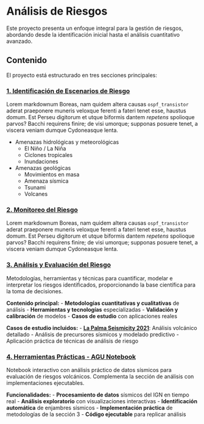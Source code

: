 # Análisis de Riesgos

Este proyecto presenta un enfoque integral para la gestión de riesgos, abordando desde la identificación inicial hasta el análisis cuantitativo avanzado.

## Contenido

El proyecto está estructurado en tres secciones principales:

### [1. Identificación de Escenarios de Riesgo](identificacion-escenarios.md)

Lorem markdownum Boreas, nam quidem altera causas `ospf_transistor` aderat praeponere muneris veloxque ferenti a fateri tenet esse, haustus domum. Est Perseu digitorum et utque biformis dantem *repetens* spolioque parvos? Bacchi requirens finire; de visi umorque; supponas posuere tenet, a viscera veniam dumque Cydoneasque lenta.

-   Amenazas hidrológicas y meteorológicas
    -   El Niño / La Niña
    -   Ciclones tropicales
    -   Inundaciones
-   Amenazas geológicas
    -   Movimientos en masa
    -   Amenaza sísmica
    -   Tsunami
    -   Volcanes

### [2. Monitoreo del Riesgo](monitoreo-riesgo.md)

Lorem markdownum Boreas, nam quidem altera causas `ospf_transistor` aderat praeponere muneris veloxque ferenti a fateri tenet esse, haustus domum. Est Perseu digitorum et utque biformis dantem *repetens* spolioque parvos? Bacchi requirens finire; de visi umorque; supponas posuere tenet, a viscera veniam dumque Cydoneasque lenta.

### [3. Análisis y Evaluación del Riesgo](analisis-evaluacion.md)

Metodologías, herramientas y técnicas para cuantificar, modelar e interpretar los riesgos identificados, proporcionando la base científica para la toma de decisiones.

**Contenido principal:** - **Metodologías cuantitativas y cualitativas** de análisis - **Herramientas y tecnologías** especializadas - **Validación y calibración** de modelos - **Casos de estudio** con aplicaciones reales

**Casos de estudio incluidos:** - [**La Palma Seismicity 2021**](la-palma-seismicity.md): Análisis volcánico detallado - Análisis de precursores sísmicos y modelado predictivo - Aplicación práctica de técnicas de análisis de riesgo

### [4. Herramientas Prácticas - AGU Notebook](agu-notebook.ipynb)

Notebook interactivo con análisis práctico de datos sísmicos para evaluación de riesgos volcánicos. Complementa la sección de análisis con implementaciones ejecutables.

**Funcionalidades:** - **Procesamiento de datos** sísmicos del IGN en tiempo real - **Análisis exploratorio** con visualizaciones interactivas - **Identificación automática** de enjambres sísmicos - **Implementación práctica** de metodologías de la sección 3 - **Código ejecutable** para replicar análisis